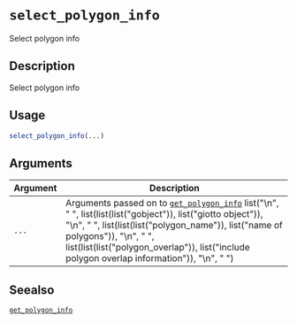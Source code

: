 # `select_polygon_info`

Select polygon info


## Description

Select polygon info


## Usage

```r
select_polygon_info(...)
```


## Arguments

Argument      |Description
------------- |----------------
`...`     |      Arguments passed on to [`get_polygon_info`](#getpolygoninfo)   list("\n", "    ", list(list(list("gobject")), list("giotto object")), "\n", "    ", list(list(list("polygon_name")), list("name of polygons")), "\n", "    ", list(list(list("polygon_overlap")), list("include polygon overlap information")), "\n", "  ")


## Seealso

[`get_polygon_info`](#getpolygoninfo)



